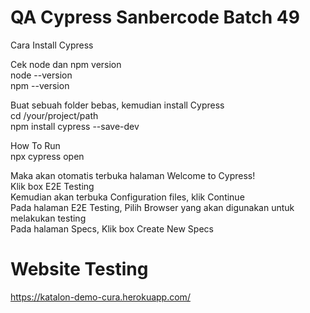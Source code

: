# QA Cypress Sanbercode Batch 49

Cara Install Cypress

Cek node dan npm version<br>
node --version<br>
npm --version

Buat sebuah folder bebas, kemudian install Cypress<br>
cd /your/project/path<br>
npm install cypress --save-dev

How To Run<br>
npx cypress open

Maka akan otomatis terbuka halaman Welcome to Cypress!<br>
Klik box E2E Testing<br>
Kemudian akan terbuka Configuration files, klik Continue<br>
Pada halaman E2E Testing, Pilih Browser yang akan digunakan untuk melakukan testing<br>
Pada halaman Specs, Klik box Create New Specs

# Website Testing
https://katalon-demo-cura.herokuapp.com/
